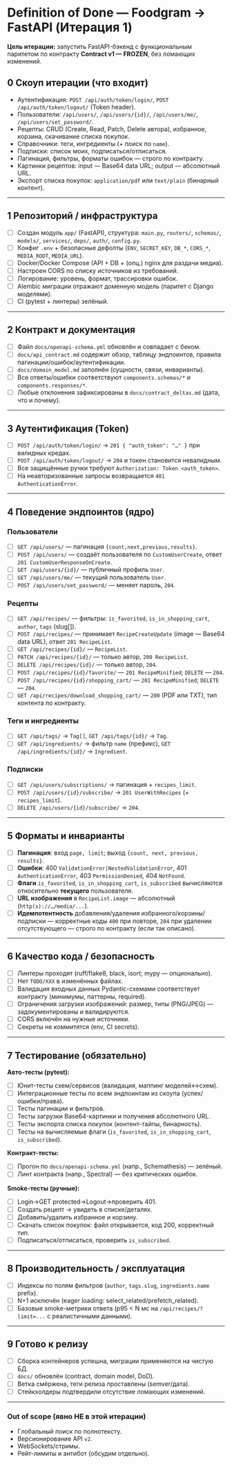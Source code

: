 # Definition of Done — Foodgram → FastAPI (Итерация 1)

**Цель итерации:** запустить FastAPI-бэкенд с функциональным паритетом по контракту **Contract v1 — FROZEN**, без ломающих изменений.

## 0 Скоуп итерации (что входит)

* Аутентификация: `POST /api/auth/token/login/`, `POST /api/auth/token/logout/` (Token header).
* Пользователи: `/api/users/`, `/api/users/{id}/`, `/api/users/me/`, `/api/users/set_password/`.
* Рецепты: CRUD (Create, Read, Patch, Delete автора), избранное, корзина, скачивание списка покупок.
* Справочники: теги, ингредиенты (+ поиск по `name`).
* Подписки: список моих, подписаться/отписаться.
* Пагинация, фильтры, форматы ошибок — строго по контракту.
* Картинки рецептов: input — Base64 data URL; output — абсолютный URL.
* Экспорт списка покупок: `application/pdf` или `text/plain` (бинарный контент).

---

## 1 Репозиторий / инфраструктура

* [ ] Создан модуль `app/` (FastAPI), структура: `main.py`, `routers/`, `schemas/`, `models/`, `services/`, `deps/`, `auth/`, `config.py`.
* [ ] Конфиг `.env` + безопасные дефолты (`ENV`, `SECRET_KEY`, `DB_*`, `CORS_*`, `MEDIA_ROOT`, `MEDIA_URL`).
* [ ] Docker/Docker Compose (API + DB + (опц.) nginx для раздачи медиа).
* [ ] Настроен CORS по списку источников из требований.
* [ ] Логирование: уровень, формат, трассировки ошибок.
* [ ] Alembic миграции отражают доменную модель (паритет с Django моделями).
* [ ] CI (pytest + линтеры) зелёный.

---

## 2 Контракт и документация

* [ ] Файл `docs/openapi-schema.yml` обновлён и совпадает с беком.
* [ ] `docs/api_contract.md` содержит обзор, таблицу эндпоинтов, правила пагинации/ошибок/аутентификации.
* [ ] `docs/domain_model.md` заполнён (сущности, связи, инварианты).
* [ ] Все ответы/ошибки соответствуют `components.schemas/*` и `components.responses/*`.
* [ ] Любые отклонения зафиксированы в `docs/contract_deltas.md` (дата, что и почему).

---

## 3 Аутентификация (Token)

* [ ] `POST /api/auth/token/login/` → `201 { "auth_token": "…" }` при валидных кредах.
* [ ] `POST /api/auth/token/logout/` → `204` и токен становится невалидным.
* [ ] Все защищённые ручки требуют `Authorization: Token <auth_token>`.
* [ ] На неавторизованные запросы возвращается `401 AuthenticationError`.

---

## 4 Поведение эндпоинтов (ядро)

### Пользователи

* [ ] `GET /api/users/` — пагинация `{count,next,previous,results}`.
* [ ] `POST /api/users/` — создаёт пользователя по `CustomUserCreate`, ответ `201 CustomUserResponseOnCreate`.
* [ ] `GET /api/users/{id}/` — публичный профиль `User`.
* [ ] `GET /api/users/me/` — текущий пользователь `User`.
* [ ] `POST /api/users/set_password/` — меняет пароль, `204`.

### Рецепты

* [ ] `GET /api/recipes/` — фильтры: `is_favorited`, `is_in_shopping_cart`, `author`, `tags` (slug[]).
* [ ] `POST /api/recipes/` — принимает `RecipeCreateUpdate` (image — Base64 data URL), ответ `201 RecipeList`.
* [ ] `GET /api/recipes/{id}/` — `RecipeList`.
* [ ] `PATCH /api/recipes/{id}/` — только автор, `200 RecipeList`.
* [ ] `DELETE /api/recipes/{id}/` — только автор, `204`.
* [ ] `POST /api/recipes/{id}/favorite/` — `201 RecipeMinified`; `DELETE` — `204`.
* [ ] `POST /api/recipes/{id}/shopping_cart/` — `201 RecipeMinified`; `DELETE` — `204`.
* [ ] `GET /api/recipes/download_shopping_cart/` — `200` (PDF или TXT), тип контента по контракту.

### Теги и ингредиенты

* [ ] `GET /api/tags/` → `Tag[]`, `GET /api/tags/{id}/` → `Tag`.
* [ ] `GET /api/ingredients/` → фильтр `name` (префикс), `GET /api/ingredients/{id}/` → `Ingredient`.

### Подписки

* [ ] `GET /api/users/subscriptions/` → пагинация + `recipes_limit`.
* [ ] `POST /api/users/{id}/subscribe/` → `201 UserWithRecipes` (+ `recipes_limit`).
* [ ] `DELETE /api/users/{id}/subscribe/` → `204`.

---

## 5 Форматы и инварианты

* [ ] **Пагинация**: вход `page, limit`; выход `{count, next, previous, results}`.
* [ ] **Ошибки**: 400 `ValidationError|NestedValidationError`, 401 `AuthenticationError`, 403 `PermissionDenied`, 404 `NotFound`.
* [ ] **Флаги** `is_favorited`, `is_in_shopping_cart`, `is_subscribed` вычисляются относительно **текущего** пользователя.
* [ ] **URL изображения** в `RecipeList.image` — абсолютный (`http(s)://…/media/...`).
* [ ] **Идемпотентность** добавления/удаления избранного/корзины/подписки — корректные коды `400` при повторе, `204` при удалении отсутствующего — строго по контракту (если так описано).

---

## 6 Качество кода / безопасность

* [ ] Линтеры проходят (ruff/flake8, black, isort; mypy — опционально).
* [ ] Нет `TODO/XXX` в изменённых файлах.
* [ ] Валидация входных данных Pydantic-схемами соответствует контракту (минимумы, паттерны, required).
* [ ] Ограничения загрузки изображений: размер, типы (PNG/JPEG) — задокументированы и валидируются.
* [ ] CORS включён на нужные источники.
* [ ] Секреты не коммитятся (env, CI secrets).

---

## 7 Тестирование (обязательно)

**Авто-тесты (pytest):**

* [ ] Юнит-тесты схем/сервисов (валидация, маппинг моделей↔схем).
* [ ] Интеграционные тесты по всем эндпоинтам из скоупа (успех/ошибки/права).
* [ ] Тесты пагинации и фильтров.
* [ ] Тесты загрузки Base64-картинки и получения абсолютного URL.
* [ ] Тесты экспорта списка покупок (контент-тайпы, бинарность).
* [ ] Тесты на вычисляемые флаги (`is_favorited`, `is_in_shopping_cart`, `is_subscribed`).

**Контракт-тесты:**

* [ ] Прогон по `docs/openapi-schema.yml` (напр., Schemathesis) — зелёный.
* [ ] Линт контракта (напр., Spectral) — без критических ошибок.

**Smoke-тесты (ручные):**

* [ ] Login→GET protected→Logout→проверить 401.
* [ ] Создать рецепт → увидеть в списке/деталях.
* [ ] Добавить/удалить избранное и корзину.
* [ ] Скачать список покупок: файл открывается, код 200, корректный тип.
* [ ] Подписаться/отписаться, проверить `is_subscribed`.

---

## 8 Производительность / эксплуатация

* [ ] Индексы по полям фильтров (`author`, `tags.slug`, `ingredients.name` prefix).
* [ ] N+1 исключён (eager loading: select_related/prefetch_related).
* [ ] Базовые smoke-метрики ответа (p95 < N мс на `/api/recipes/?limit=...` с реалистичными данными).

---

## 9 Готово к релизу

* [ ] Сборка контейнеров успешна, миграции применяются на чистую БД.
* [ ] `docs/` обновлён (contract, domain model, DoD).
* [ ] Ветка смёржена, теги релиза проставлены (semver/дата).
* [ ] Стейкхолдеры подтвердили отсутствие ломающих изменений.

---

### Out of scope (явно НЕ в этой итерации)

* Глобальный поиск по полнотексту.
* Версионирование API `v2`.
* WebSockets/стримы.
* Рейт-лимиты и антибот (обсудим отдельно).
